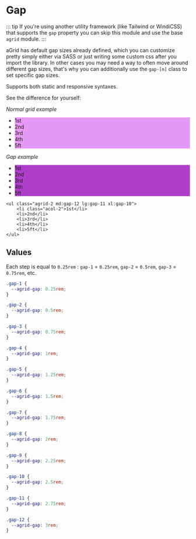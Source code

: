 # Gap

::: tip
If you're using another utility framework (like Tailwind or WindiCSS) that supports the `gap` property you can skip this module and use the base `agrid` module.
:::

aGrid has default gap sizes already defined, which you can customize pretty simply either via SASS or just writing some custom css after you import the library. In other cases you may need a way to often move around different gap sizes, that's why you can additionally use the `gap-[n]` class to set specific gap sizes.

Supports both static and responsive syntaxes.

See the difference for yourself:

*Normal grid example*
<ul class="example normal agrid-2">
    <li class="acol-2">1st</li>
    <li>2nd</li>
    <li>3rd</li>
    <li>4th</li>
    <li>5ft</li>
</ul>

*Gap example*

<ul class="example custom agrid-2 md:gap-12 lg:gap-11 xl:gap-10">
    <li class="acol-2">1st</li>
    <li>2nd</li>
    <li>3rd</li>
    <li>4th</li>
    <li>5ft</li>
</ul>

```html{1}
<ul class="agrid-2 md:gap-12 lg:gap-11 xl:gap-10">
    <li class="acol-2">1st</li>
    <li>2nd</li>
    <li>3rd</li>
    <li>4th</li>
    <li>5ft</li>
</ul>
```

## Values
Each step is equal to `0.25rem` : `gap-1` = `0.25rem`, `gap-2` = `0.5rem`, `gap-3` = `0.75rem`, etc.

```css
.gap-1 {
  --agrid-gap: 0.25rem;
}

.gap-2 {
  --agrid-gap: 0.5rem;
}

.gap-3 {
  --agrid-gap: 0.75rem;
}

.gap-4 {
  --agrid-gap: 1rem;
}

.gap-5 {
  --agrid-gap: 1.25rem;
}

.gap-6 {
  --agrid-gap: 1.5rem;
}

.gap-7 {
  --agrid-gap: 1.75rem;
}

.gap-8 {
  --agrid-gap: 2rem;
}

.gap-9 {
  --agrid-gap: 2.25rem;
}

.gap-10 {
  --agrid-gap: 2.5rem;
}

.gap-11 {
  --agrid-gap: 2.75rem;
}

.gap-12 {
  --agrid-gap: 3rem;
}
```

<style scoped>
/* ------------------ */
/* Order */
.example{
    --grape-3: #e599f7;
    --grape-7: #ae3ec9;
}
.normal li{
    background-color:var(--grape-3)
}
.custom li{
    background-color:var(--grape-7)
}
</style>